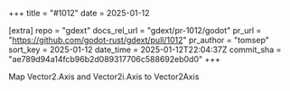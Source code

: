 +++
title = "#1012"
date = 2025-01-12

[extra]
repo = "gdext"
docs_rel_url = "gdext/pr-1012/godot"
pr_url = "https://github.com/godot-rust/gdext/pull/1012"
pr_author = "tomsep"
sort_key = 2025-01-12
date_time = 2025-01-12T22:04:37Z
commit_sha = "ae789d94a14fcb96b2d089317706c588692eb0d0"
+++

Map Vector2.Axis and Vector2i.Axis to Vector2Axis
